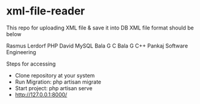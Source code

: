 # xml-file-reader
This repo for uploading XML file & save it into DB
XML file format should be below

<Books>
	<book>
		<author>Rasmus Lerdorf</author>
		<name>PHP</name>
	</book>
	<book>
		<author>David</author>
		<name>MySQL</name>
	</book>
	<book>
		<author>Bala G</author>
		<name>C</name>
	</book>
	<book>
		<author>Bala G</author>
		<name>C++</name>
	</book>
	<book>
		<author>Pankaj</author>
		<name>Software Engineering</name>
	</book>
</Books>


Steps for accessing 
- Clone repository at your system
- Run Migration: php artisan migrate
- Start project: php artisan serve
- http://127.0.0.1:8000/

